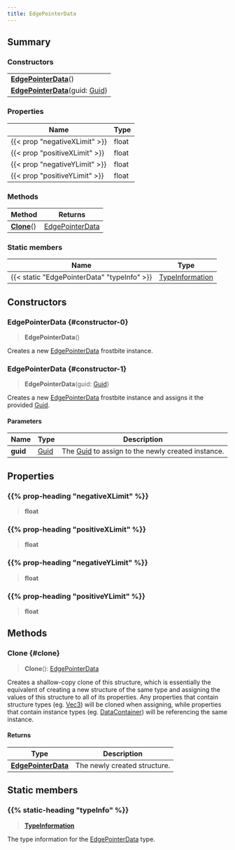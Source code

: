 ```yaml
---
title: EdgePointerData
---
```


## Summary

### Constructors

|  |
| --- |
| **[EdgePointerData](#constructor-0)**() |
| **[EdgePointerData](#constructor-1)**(guid: [Guid](/vext/ref/shared/type/guid)) |

### Properties

| Name | Type |
| ---- | ---- |
| {{< prop "negativeXLimit" >}} | float |
| {{< prop "positiveXLimit" >}} | float |
| {{< prop "negativeYLimit" >}} | float |
| {{< prop "positiveYLimit" >}} | float |

### Methods

| Method | Returns |
| ------ | ------- |
| **[Clone](#clone)**() | [EdgePointerData](/vext/ref/fb/edgepointerdata) |

### Static members

| Name | Type |
| ---- | ---- |
| {{< static "EdgePointerData" "typeInfo" >}} | [TypeInformation](/vext/ref/shared/type/typeinformation) |

## Constructors

### EdgePointerData {#constructor-0}

> **EdgePointerData**()

Creates a new [EdgePointerData](/vext/ref/fb/edgepointerdata) frostbite instance.

### EdgePointerData {#constructor-1}

> **EdgePointerData**(guid: [Guid](/vext/ref/shared/type/guid))

Creates a new [EdgePointerData](/vext/ref/fb/edgepointerdata) frostbite instance and assigns it the provided [Guid](/vext/ref/shared/type/guid).

#### Parameters

| Name | Type | Description |
| ---- | ---- | ----------- |
| **guid** | [Guid](/vext/ref/shared/type/guid) | The [Guid](/vext/ref/shared/type/guid) to assign to the newly created instance. |

## Properties

### {{% prop-heading "negativeXLimit" %}}

> **float**

### {{% prop-heading "positiveXLimit" %}}

> **float**

### {{% prop-heading "negativeYLimit" %}}

> **float**

### {{% prop-heading "positiveYLimit" %}}

> **float**

## Methods

### Clone {#clone}

> **Clone**(): [EdgePointerData](/vext/ref/fb/edgepointerdata)

Creates a shallow-copy clone of this structure, which is essentially the equivalent of creating a new structure of the same type and assigning the values of this structure to all of its properties. Any properties that contain structure types (eg. [Vec3](/vext/ref/shared/type/vec3)) will be cloned when assigning, while properties that contain instance types (eg. [DataContainer](/vext/ref/shared/type/datacontainer)) will be referencing the same instance.

#### Returns

| Type | Description |
| ---- | ----------- |
| **[EdgePointerData](/vext/ref/fb/edgepointerdata)** | The newly created structure. |

## Static members

### {{% static-heading "typeInfo" %}}

> **[TypeInformation](/vext/ref/shared/type/typeinformation)**

The type information for the [EdgePointerData](/vext/ref/fb/edgepointerdata) type.

